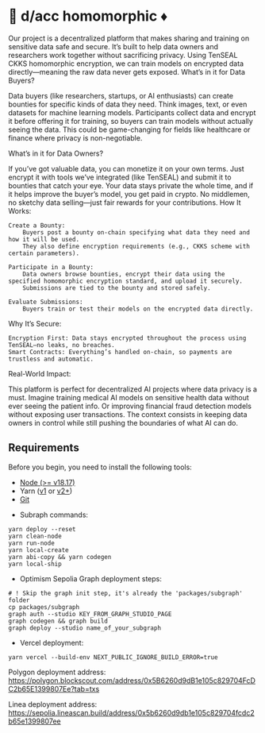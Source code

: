 # 🧠 d/acc homomorphic ♦ 

Our project is a decentralized platform that makes sharing and training on sensitive data safe and secure. It’s built to help data owners and researchers work together without sacrificing privacy. Using TenSEAL CKKS homomorphic encryption, we can train models on encrypted data directly—meaning the raw data never gets exposed.
What’s in it for Data Buyers?

Data buyers (like researchers, startups, or AI enthusiasts) can create bounties for specific kinds of data they need. Think images, text, or even datasets for machine learning models. Participants collect data and encrypt it before offering it for training, so buyers can train models without actually seeing the data. This could be game-changing for fields like healthcare or finance where privacy is non-negotiable.

What’s in it for Data Owners?

If you’ve got valuable data, you can monetize it on your own terms. Just encrypt it with tools we’ve integrated (like TenSEAL) and submit it to bounties that catch your eye. Your data stays private the whole time, and if it helps improve the buyer’s model, you get paid in crypto. No middlemen, no sketchy data selling—just fair rewards for your contributions.
How It Works:

    Create a Bounty:
        Buyers post a bounty on-chain specifying what data they need and how it will be used.
        They also define encryption requirements (e.g., CKKS scheme with certain parameters).

    Participate in a Bounty:
        Data owners browse bounties, encrypt their data using the specified homomorphic encryption standard, and upload it securely.
        Submissions are tied to the bounty and stored safely.

    Evaluate Submissions:
        Buyers train or test their models on the encrypted data directly.
        
Why It’s Secure:

    Encryption First: Data stays encrypted throughout the process using TenSEAL—no leaks, no breaches.
    Smart Contracts: Everything’s handled on-chain, so payments are trustless and automatic.
Real-World Impact:

This platform is perfect for decentralized AI projects where data privacy is a must. Imagine training medical AI models on sensitive health data without ever seeing the patient info. Or improving financial fraud detection models without exposing user transactions. The context consists in keeping data owners in control while still pushing the boundaries of what AI can do.

## Requirements

Before you begin, you need to install the following tools:

- [Node (>= v18.17)](https://nodejs.org/en/download/)
- Yarn ([v1](https://classic.yarnpkg.com/en/docs/install/) or [v2+](https://yarnpkg.com/getting-started/install))
- [Git](https://git-scm.com/downloads)



* Subraph commands:
```
yarn deploy --reset
yarn clean-node
yarn run-node
yarn local-create
yarn abi-copy && yarn codegen
yarn local-ship
```

* Optimism Sepolia Graph deployment steps:
```
# ! Skip the graph init step, it's already the 'packages/subgraph' folder
cp packages/subgraph
graph auth --studio KEY_FROM_GRAPH_STUDIO_PAGE
graph codegen && graph build
graph deploy --studio name_of_your_subgraph
```

* Vercel deployment:
```
yarn vercel --build-env NEXT_PUBLIC_IGNORE_BUILD_ERROR=true
```

Polygon deployment address:
https://polygon.blockscout.com/address/0x5B6260d9dB1e105c829704FcDC2b65E1399807Ee?tab=txs

Linea deployment address:
https://sepolia.lineascan.build/address/0x5b6260d9db1e105c829704fcdc2b65e1399807ee
